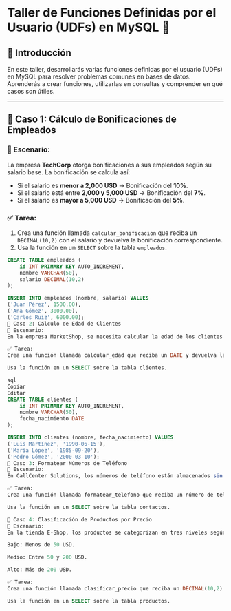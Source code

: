 # Taller de Funciones Definidas por el Usuario (UDFs) en MySQL 🚀

## 📌 Introducción

En este taller, desarrollarás varias funciones definidas por el usuario (UDFs) en MySQL para resolver problemas comunes en bases de datos. Aprenderás a crear funciones, utilizarlas en consultas y comprender en qué casos son útiles.

---

## 🔹 Caso 1: Cálculo de Bonificaciones de Empleados

### 🧩 Escenario:
La empresa **TechCorp** otorga bonificaciones a sus empleados según su salario base. La bonificación se calcula así:

- Si el salario es **menor a 2,000 USD** → Bonificación del **10%**.  
- Si el salario está entre **2,000 y 5,000 USD** → Bonificación del **7%**.  
- Si el salario es **mayor a 5,000 USD** → Bonificación del **5%**.

### ✅ Tarea:
1. Crea una función llamada `calcular_bonificacion` que reciba un `DECIMAL(10,2)` con el salario y devuelva la bonificación correspondiente.  
2. Usa la función en un `SELECT` sobre la tabla `empleados`.

```sql
CREATE TABLE empleados (
    id INT PRIMARY KEY AUTO_INCREMENT,
    nombre VARCHAR(50),
    salario DECIMAL(10,2)
);

INSERT INTO empleados (nombre, salario) VALUES
('Juan Pérez', 1500.00),
('Ana Gómez', 3000.00),
('Carlos Ruiz', 6000.00);
🔹 Caso 2: Cálculo de Edad de Clientes
🧩 Escenario:
En la empresa MarketShop, se necesita calcular la edad de los clientes a partir de su fecha de nacimiento para determinar estrategias de marketing.

✅ Tarea:
Crea una función llamada calcular_edad que reciba un DATE y devuelva la edad del cliente.

Usa la función en un SELECT sobre la tabla clientes.

sql
Copiar
Editar
CREATE TABLE clientes (
    id INT PRIMARY KEY AUTO_INCREMENT,
    nombre VARCHAR(50),
    fecha_nacimiento DATE
);

INSERT INTO clientes (nombre, fecha_nacimiento) VALUES
('Luis Martínez', '1990-06-15'),
('María López', '1985-09-20'),
('Pedro Gómez', '2000-03-10');
🔹 Caso 3: Formatear Números de Teléfono
🧩 Escenario:
En CallCenter Solutions, los números de teléfono están almacenados sin formato y se necesita presentarlos en el formato (XXX) XXX-XXXX.

✅ Tarea:
Crea una función llamada formatear_telefono que reciba un número de teléfono en formato XXXXXXXXXX y lo devuelva en formato (XXX) XXX-XXXX.

Usa la función en un SELECT sobre la tabla contactos.

🔹 Caso 4: Clasificación de Productos por Precio
🧩 Escenario:
En la tienda E-Shop, los productos se categorizan en tres niveles según su precio:

Bajo: Menos de 50 USD.

Medio: Entre 50 y 200 USD.

Alto: Más de 200 USD.

✅ Tarea:
Crea una función llamada clasificar_precio que reciba un DECIMAL(10,2) y devuelva un VARCHAR(10) con la clasificación del producto (Bajo, Medio, Alto).

Usa la función en un SELECT sobre la tabla productos.
